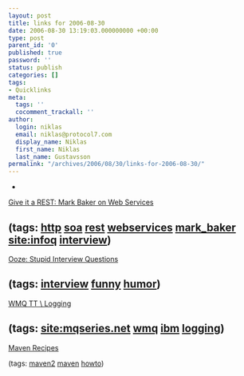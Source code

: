 ```yaml
---
layout: post
title: links for 2006-08-30
date: 2006-08-30 13:19:03.000000000 +00:00
type: post
parent_id: '0'
published: true
password: ''
status: publish
categories: []
tags:
- Quicklinks
meta:
  tags: ''
  cocomment_trackall: ''
author:
  login: niklas
  email: niklas@protocol7.com
  display_name: Niklas
  first_name: Niklas
  last_name: Gustavsson
permalink: "/archives/2006/08/30/links-for-2006-08-30/"
---
```

- 
[Give it a REST: Mark Baker on Web Services](http://www.infoq.com/articles/mark-baker-REST)

(tags: [http](http://del.icio.us/protocol7/http) [soa](http://del.icio.us/protocol7/soa) [rest](http://del.icio.us/protocol7/rest) [webservices](http://del.icio.us/protocol7/webservices) [mark\_baker](http://del.icio.us/protocol7/mark_baker) [site:infoq](http://del.icio.us/protocol7/site:infoq) [interview](http://del.icio.us/protocol7/interview))
- 
[Ooze: Stupid Interview Questions](http://exold.com/article/stupid-interview-questions)

(tags: [interview](http://del.icio.us/protocol7/interview) [funny](http://del.icio.us/protocol7/funny) [humor](http://del.icio.us/protocol7/humor))
- 
[WMQ TT \ Logging](http://www.mqseries.net/phpBB2/viewtopic.php?t=25066)

(tags: [site:mqseries.net](http://del.icio.us/protocol7/site:mqseries.net) [wmq](http://del.icio.us/protocol7/wmq) [ibm](http://del.icio.us/protocol7/ibm) [logging](http://del.icio.us/protocol7/logging))
- 
[Maven Recipes](http://www.propellors.net/wiki/index.php?title=Maven_Recipes)

(tags: [maven2](http://del.icio.us/protocol7/maven2) [maven](http://del.icio.us/protocol7/maven) [howto](http://del.icio.us/protocol7/howto))
